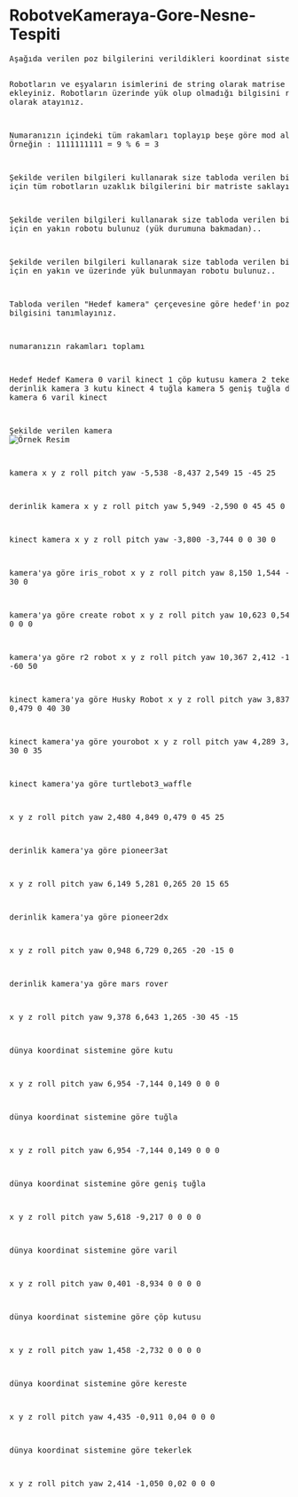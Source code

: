 # RobotveKameraya-Gore-Nesne-Tespiti

<!DOCTYPE HTML PUBLIC "-//W3C//DTD HTML 4.0 Transitional//EN">
<html>
<head>
	<meta http-equiv="content-type" content="text/html; charset=utf-8"/>
	<meta name="generator" content="LibreOffice 7.0.2.2 (Linux)"/>
	<meta name="created" content="00:00:00"/>
	<meta name="changed" content="00:00:00"/>
	
</head>
<body lang="en-US" link="#000080" vlink="#800000" dir="ltr"><pre>
Aşağıda verilen poz bilgilerini verildikleri koordinat sistemlerine dikkat ederek matrislerde saklayınız. 

Robotların ve eşyaların isimlerini de string olarak matrise ekleyiniz.
Robotların üzerinde yük olup olmadığı bilgisini rastgele olarak atayınız. 



Numaranızın içindeki tüm rakamları toplayıp beşe göre mod alınız. Örneğin : 1111111111 = 9 % 6 = 3

Şekilde verilen bilgileri kullanarak size tabloda verilen bir hedef için 
tüm robotların uzaklık bilgilerini bir matriste saklayınız.

Şekilde verilen bilgileri kullanarak size tabloda verilen bir hedef için 
en yakın robotu bulunuz (yük durumuna bakmadan)..

Şekilde verilen bilgileri kullanarak size tabloda verilen bir hedef için 
en yakın ve üzerinde yük bulunmayan robotu bulunuz..

Tabloda verilen &quot;Hedef kamera&quot; çerçevesine göre 
hedef'in poz bilgisini tanımlayınız.



numaranızın rakamları toplamı 

Hedef	Hedef Kamera
0	varil	kinect
1	çöp kutusu	kamera
2	tekerlek	derinlik kamera
 3	 kutu	 kinect
 4	 tuğla	 kamera
 5	geniş tuğla 	 derinlik kamera
 6	 varil	 kinect





Şekilde verilen 
kamera 
<img src="http://edestek2.kocaeli.edu.tr/pluginfile.php/143391/mod_assign/intro/Gazebo_008.png" alt="Örnek Resim"/>

kamera
x	y	z	roll	pitch	yaw
-5,538	-8,437	2,549	15	-45	25

derinlik kamera
x	y	z	roll	pitch	yaw
5,949	-2,590	0	45	45	0


kinect kamera
x	y	z	roll	pitch	yaw
-3,800	-3,744	0	0	30	0




kamera'ya göre iris_robot
x	y	z	roll	pitch	yaw
8,150	1,544	-1,479
45	30	0




kamera'ya göre create robot
x	y	z	roll	pitch	yaw
10,623	0,544	-2,719
0	0	0



kamera'ya göre r2 robot
x	y	z	roll	pitch	yaw
10,367	2,412	-1,643
-45	-60	50



kinect kamera'ya göre Husky Robot
x	y	z	roll	pitch	yaw
3,837	-2,234	0,479
0	40	30



kinect kamera'ya göre yourobot
x	y	z	roll	pitch	yaw
4,289	3,189	0,479
30	0	35





kinect kamera'ya göre turtlebot3_waffle

x	y	z	roll	pitch	yaw
2,480	4,849	0,479
0	45	25



derinlik kamera'ya göre pioneer3at

x	y	z	roll	pitch	yaw
6,149	5,281	0,265
20	15	65



derinlik kamera'ya göre pioneer2dx

x	y	z	roll	pitch	yaw
0,948	6,729	0,265
-20	-15	0


derinlik kamera'ya göre mars rover

x	y	z	roll	pitch	yaw
9,378	6,643	1,265
-30	45	-15



dünya koordinat sistemine göre kutu

x	y	z	roll	pitch	yaw
6,954	-7,144	0,149
0	0	0


dünya koordinat sistemine göre tuğla

x	y	z	roll	pitch	yaw
6,954	-7,144	0,149
0	0	0


dünya koordinat sistemine göre geniş tuğla

x	y	z	roll	pitch	yaw
5,618	-9,217	0	0	0	0



dünya koordinat sistemine göre varil

x	y	z	roll	pitch	yaw
0,401	-8,934	0
0	0	0


dünya koordinat sistemine göre çöp kutusu

x	y	z	roll	pitch	yaw
1,458	-2,732	0
0	0	0



dünya koordinat sistemine göre kereste

x	y	z	roll	pitch	yaw
4,435	-0,911	0,04
0	0	0



dünya koordinat sistemine göre tekerlek

x	y	z	roll	pitch	yaw
2,414	-1,050	0,02
0	0	0
</pre>
</body>
</html>

